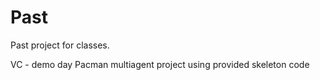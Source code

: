 # Past
Past project for classes.

VC - demo day
Pacman multiagent project using provided skeleton code
